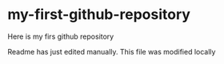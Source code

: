 # my-first-github-repository
Here is my firs github repository

Readme has just edited manually. This file was modified locally
